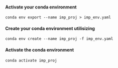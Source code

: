 #### Activate your conda environment
```
conda env export --name imp_proj > imp_env.yaml
```

#### Create your conda environment utilisizing 
```
conda env create --name imp_proj -f imp_env.yaml
```

#### Activate the conda environment
```
conda activate imp_proj
```
